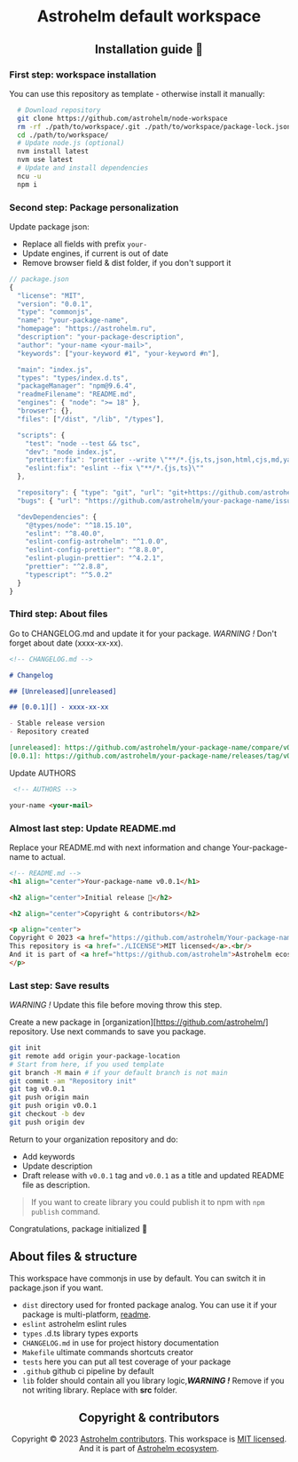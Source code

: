 <h1 align="center">Astrohelm default workspace</h1>

<h2 align="center">Installation guide 🚀</h2>

### First step: workspace installation

You can use this repository as template - otherwise install it manually:

```bash
  # Download repository
  git clone https://github.com/astrohelm/node-workspace
  rm -rf ./path/to/workspace/.git ./path/to/workspace/package-lock.json
  cd ./path/to/workspace/
  # Update node.js (optional)
  nvm install latest
  nvm use latest
  # Update and install dependencies
  ncu -u
  npm i
```

### Second step: Package personalization

Update package json:

- Replace all fields with prefix <code>your-</code>
- Update engines, if current is out of date
- Remove browser field & dist folder, if you don't support it

```js
// package.json
{
  "license": "MIT",
  "version": "0.0.1",
  "type": "commonjs",
  "name": "your-package-name",
  "homepage": "https://astrohelm.ru",
  "description": "your-package-description",
  "author": "your-name <your-mail>",
  "keywords": ["your-keyword #1", "your-keyword #n"],

  "main": "index.js",
  "types": "types/index.d.ts",
  "packageManager": "npm@9.6.4",
  "readmeFilename": "README.md",
  "engines": { "node": ">= 18" },
  "browser": {},
  "files": ["/dist", "/lib", "/types"],

  "scripts": {
    "test": "node --test && tsc",
    "dev": "node index.js",
    "prettier:fix": "prettier --write \"**/*.{js,ts,json,html,cjs,md,yaml}\"",
    "eslint:fix": "eslint --fix \"**/*.{js,ts}\""
  },

  "repository": { "type": "git", "url": "git+https://github.com/astrohelm/your-package-name.git" },
  "bugs": { "url": "https://github.com/astrohelm/your-package-name/issues", "email": "your-mail" },

  "devDependencies": {
    "@types/node": "^18.15.10",
    "eslint": "^8.40.0",
    "eslint-config-astrohelm": "^1.0.0",
    "eslint-config-prettier": "^8.8.0",
    "eslint-plugin-prettier": "^4.2.1",
    "prettier": "^2.8.8",
    "typescript": "^5.0.2"
  }
}
```

### Third step: About files

Go to CHANGELOG.md and update it for your package. _WARNING !_ Don't forget about date (xxxx-xx-xx).

```md
<!-- CHANGELOG.md -->

# Changelog

## [Unreleased][unreleased]

## [0.0.1][] - xxxx-xx-xx

- Stable release version
- Repository created

[unreleased]: https://github.com/astrohelm/your-package-name/compare/v0.0.1...HEAD
[0.0.1]: https://github.com/astrohelm/your-package-name/releases/tag/v0.0.1
```

Update AUTHORS

```md
 <!-- AUTHORS -->

your-name <your-mail>
```

### Almost last step: Update README.md

Replace your README.md with next information and change Your-package-name to actual.

```md
<!-- README.md -->
<h1 align="center">Your-package-name v0.0.1</h1>

<h2 align="center">Initial release 🚀</h2>

<h2 align="center">Copyright & contributors</h2>

<p align="center">
Copyright © 2023 <a href="https://github.com/astrohelm/Your-package-name/graphs/contributors">Astrohelm contributors</a>.
This repository is <a href="./LICENSE">MIT licensed</a>.<br/>
And it is part of <a href="https://github.com/astrohelm">Astrohelm ecosystem</a>.
</p>
```

### Last step: Save results

_WARNING !_ Update this file before moving throw this step.

Create a new package in [organization][https://github.com/astrohelm/] repository. Use next commands
to save you package.

```bash
git init
git remote add origin your-package-location
# Start from here, if you used template
git branch -M main # if your default branch is not main
git commit -am "Repository init"
git tag v0.0.1
git push origin main
git push origin v0.0.1
git checkout -b dev
git push origin dev
```

Return to your organization repository and do:

- Add keywords
- Update description
- Draft release with `v0.0.1` tag and `v0.0.1` as a title and updated README file as description.

> If you want to create library you could publish it to npm with `npm publish` command.

Congratulations, package initialized 🚀

## About files & structure

This workspace have commonjs in use by default. You can switch it in package.json if you want.

- `dist` directory used for fronted package analog. You can use it if your package is
  multi-platform, [readme](./dist/README.md).
- `eslint` astrohelm eslint rules
- `types` .d.ts library types exports
- `CHANGELOG.md` in use for project history documentation
- `Makefile` ultimate commands shortcuts creator
- `tests` here you can put all test coverage of your package
- `.github` github ci pipeline by default
- `lib` folder should contain all you library logic,**_WARNING !_** Remove if you not writing
  library. Replace with **src** folder.

<h2 align="center">Copyright & contributors</h2>

<p align="center">
Copyright © 2023 <a href="https://github.com/astrohelm/node-workspace/graphs/contributors">Astrohelm contributors</a>.
This workspace is <a href="./LICENSE">MIT licensed</a>.<br/>
And it is part of <a href="https://github.com/astrohelm">Astrohelm ecosystem</a>.
</p>
